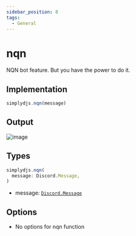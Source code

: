 ```yaml
---
sidebar_position: 8
tags:
  - General
---
```


# nqn

NQN bot feature. But you have the power to do it.

## Implementation

```js
simplydjs.nqn(message)
```

## Output

![image](https://user-images.githubusercontent.com/71836991/173194812-ee172699-ac64-4d7a-aad3-b3faafa1e8e0.png)

## Types
```ts
simplydjs.nqn(
  message: Discord.Message,
)
```

- message: [`Discord.Message`](https://discord.js.org/#/docs/discord.js/stable/class/Message)


## Options
- No options for nqn function